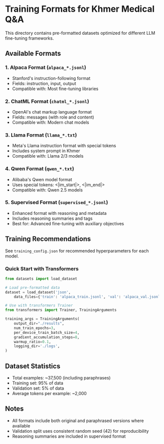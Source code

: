 # Training Formats for Khmer Medical Q&A

This directory contains pre-formatted datasets optimized for different LLM fine-tuning frameworks.

## Available Formats

### 1. Alpaca Format (`alpaca_*.jsonl`)
- Stanford's instruction-following format
- Fields: instruction, input, output
- Compatible with: Most fine-tuning libraries

### 2. ChatML Format (`chatml_*.jsonl`)
- OpenAI's chat markup language format
- Fields: messages (with role and content)
- Compatible with: Modern chat models

### 3. Llama Format (`llama_*.txt`)
- Meta's Llama instruction format with special tokens
- Includes system prompt in Khmer
- Compatible with: Llama 2/3 models

### 4. Qwen Format (`qwen_*.txt`)
- Alibaba's Qwen model format
- Uses special tokens: <|im_start|>, <|im_end|>
- Compatible with: Qwen 2.5 models

### 5. Supervised Format (`supervised_*.jsonl`)
- Enhanced format with reasoning and metadata
- Includes reasoning summaries and tags
- Best for: Advanced fine-tuning with auxiliary objectives

## Training Recommendations

See `training_config.json` for recommended hyperparameters for each model.

### Quick Start with Transformers

```python
from datasets import load_dataset

# Load pre-formatted data
dataset = load_dataset('json', 
    data_files={'train': 'alpaca_train.jsonl', 'val': 'alpaca_val.jsonl'})

# Use with transformers Trainer
from transformers import Trainer, TrainingArguments

training_args = TrainingArguments(
    output_dir="./results",
    num_train_epochs=3,
    per_device_train_batch_size=4,
    gradient_accumulation_steps=8,
    warmup_ratio=0.1,
    logging_dir='./logs',
)
```

## Dataset Statistics

- Total examples: ~37,500 (including paraphrases)
- Training set: 95% of data
- Validation set: 5% of data
- Average tokens per example: ~2,000

## Notes

- All formats include both original and paraphrased versions where available
- Validation split uses consistent random seed (42) for reproducibility
- Reasoning summaries are included in supervised format
